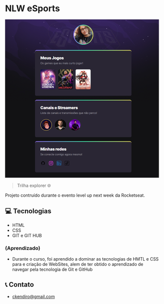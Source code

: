 # NLW eSports 

![preview](./.github/preview.png)

>Trilha explorer 🌐

Projeto contruído durante o evento level up next week da Rocketseat.

## 💻 Tecnologias
 - HTML
 - CSS
 - GIT e GIT HUB

 ### (Aprendizado)
 - Durante o curso, foi aprendido a dominar as tecnologias de HMTL e CSS para e criação de WebSites, alem de ter obtido o aprendizado de navegar pela tecnologia de Git e GitHub

 ## 📞 Contato 
 
 - ckendiro@gmail.com
